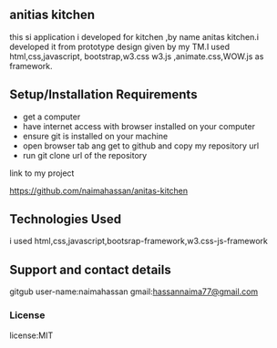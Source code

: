 ## anitias kitchen



this si application i developed for kitchen ,by name anitas kitchen.i developed it from prototype design given by my TM.I used html,css,javascript, bootstrap,w3.css w3.js ,animate.css,WOW.js as framework. 

## Setup/Installation Requirements

* get a computer
* have internet access with browser installed on your computer
* ensure git is installed on your machine
* open browser tab ang get to github and copy my repository url
* run git clone url of the repository


link to my project

https://github.com/naimahassan/anitas-kitchen




## Technologies Used


i used html,css,javascript,bootsrap-framework,w3.css-js-framework



## Support and contact details

gitgub user-name:naimahassan
gmail:hassannaima77@gmail.com

### License

license:MIT
